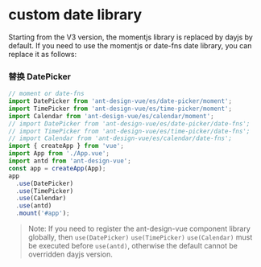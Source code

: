 # custom date library

Starting from the V3 version, the momentjs library is replaced by dayjs by default. If you need to use the momentjs or date-fns date library, you can replace it as follows:


### 替换 DatePicker
```js
// moment or date-fns
import DatePicker from 'ant-design-vue/es/date-picker/moment';
import TimePicker from 'ant-design-vue/es/time-picker/moment';
import Calendar from 'ant-design-vue/es/calendar/moment';
// import DatePicker from 'ant-design-vue/es/date-picker/date-fns';
// import TimePicker from 'ant-design-vue/es/time-picker/date-fns';
// import Calendar from 'ant-design-vue/es/calendar/date-fns';
import { createApp } from 'vue';
import App from './App.vue';
import antd from 'ant-design-vue';
const app = createApp(App);
app
  .use(DatePicker)
  .use(TimePicker)
  .use(Calendar)
  .use(antd)
  .mount('#app');
```

> Note: If you need to register the ant-design-vue component library globally, then `use(DatePicker)` `use(TimePicker)` `use(Calendar)` must be executed before `use(antd)`, otherwise the default cannot be overridden dayjs version.